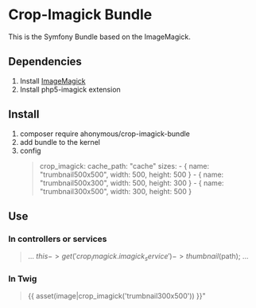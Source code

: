 Crop-Imagick Bundle
===================

This is the Symfony Bundle based on the ImageMagick.

## Dependencies

1. Install [ImageMagick](http://imagemagick.org)
2. Install php5-imagick extension


## Install

1. composer require ahonymous/crop-imagick-bundle
2. add bundle to the kernel
3. config
    >crop_imagick:
    >    cache_path: "cache"
    >    sizes:
    >        - { name: "trumbnail500x500", width: 500, height: 500 }
    >        - { name: "trumbnail500x300", width: 500, height: 300 }
    >        - { name: "trumbnail300x500", width: 300, height: 500 }


## Use

### In controllers or services

> ...
> $this->get('crop_imagick.imagick_service')->thumbnail($path);
> ...

### In Twig

> {{ asset(image|crop_imagick('trumbnail300x500')) }}"
